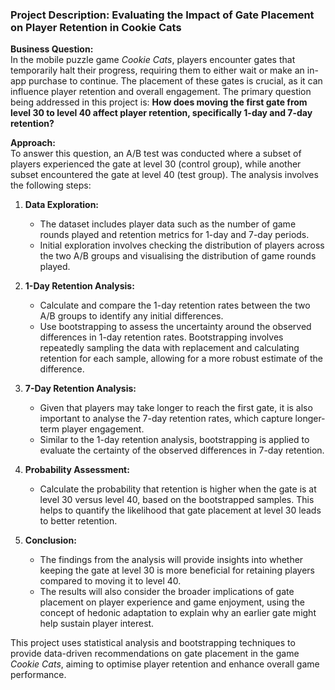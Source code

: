 ### Project Description: Evaluating the Impact of Gate Placement on Player Retention in Cookie Cats

**Business Question:**  
In the mobile puzzle game *Cookie Cats*, players encounter gates that temporarily halt their progress, requiring them to either wait or make an in-app purchase to continue. The placement of these gates is crucial, as it can influence player retention and overall engagement. The primary question being addressed in this project is: **How does moving the first gate from level 30 to level 40 affect player retention, specifically 1-day and 7-day retention?**

**Approach:**  
To answer this question, an A/B test was conducted where a subset of players experienced the gate at level 30 (control group), while another subset encountered the gate at level 40 (test group). The analysis involves the following steps:

1. **Data Exploration:**  
   - The dataset includes player data such as the number of game rounds played and retention metrics for 1-day and 7-day periods.
   - Initial exploration involves checking the distribution of players across the two A/B groups and visualising the distribution of game rounds played.

2. **1-Day Retention Analysis:**  
   - Calculate and compare the 1-day retention rates between the two A/B groups to identify any initial differences.
   - Use bootstrapping to assess the uncertainty around the observed differences in 1-day retention rates. Bootstrapping involves repeatedly sampling the data with replacement and calculating retention for each sample, allowing for a more robust estimate of the difference.

3. **7-Day Retention Analysis:**  
   - Given that players may take longer to reach the first gate, it is also important to analyse the 7-day retention rates, which capture longer-term player engagement.
   - Similar to the 1-day retention analysis, bootstrapping is applied to evaluate the certainty of the observed differences in 7-day retention.

4. **Probability Assessment:**  
   - Calculate the probability that retention is higher when the gate is at level 30 versus level 40, based on the bootstrapped samples. This helps to quantify the likelihood that gate placement at level 30 leads to better retention.

5. **Conclusion:**  
   - The findings from the analysis will provide insights into whether keeping the gate at level 30 is more beneficial for retaining players compared to moving it to level 40.
   - The results will also consider the broader implications of gate placement on player experience and game enjoyment, using the concept of hedonic adaptation to explain why an earlier gate might help sustain player interest.

This project uses statistical analysis and bootstrapping techniques to provide data-driven recommendations on gate placement in the game *Cookie Cats*, aiming to optimise player retention and enhance overall game performance.

